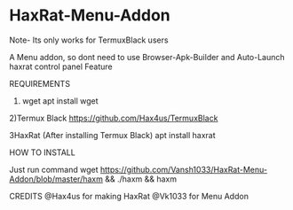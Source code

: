 # HaxRat-Menu-Addon
Note- Its only works for TermuxBlack users

A Menu addon, so dont need to use Browser-Apk-Builder
and Auto-Launch haxrat control panel Feature

REQUIREMENTS

1) wget
apt install wget

2)Termux Black
https://github.com/Hax4us/TermuxBlack

3HaxRat
(After installing Termux Black)
apt install haxrat

HOW TO INSTALL

Just run command
wget https://github.com/Vansh1033/HaxRat-Menu-Addon/blob/master/haxm && ./haxm && haxm

CREDITS
@Hax4us for making HaxRat
@Vk1033 for Menu Addon



